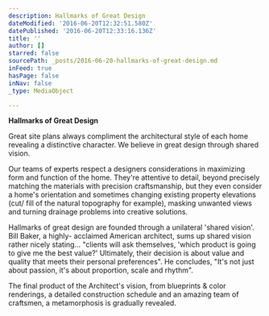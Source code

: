 ```yaml
---
description: Hallmarks of Great Design
dateModified: '2016-06-20T12:32:51.580Z'
datePublished: '2016-06-20T12:33:16.136Z'
title: ''
author: []
starred: false
sourcePath: _posts/2016-06-20-hallmarks-of-great-design.md
inFeed: true
hasPage: false
inNav: false
_type: MediaObject

---
```

**Hallmarks of Great Design**

Great site plans always compliment the architectural style of each home revealing a distinctive character. We believe in great design through shared vision.

Our teams of experts respect a designers considerations in maximizing form and function of the home. They're attentive to detail, beyond precisely matching the materials with precision craftsmanship, but they even consider a home's orientation and sometimes changing existing property elevations (cut/ fill of the natural topography for example), masking unwanted views and turning drainage problems into creative solutions.

Hallmarks of great design are founded through a unilateral 'shared vision'. Bill Baker, a highly- acclaimed American architect, sums up shared vision rather nicely stating... "clients will ask themselves, 'which product is going to give me the best value?' Ultimately, their decision is about value and quality that meets their personal preferences". He concludes, "It's not just about passion, it's about proportion, scale and rhythm".

The final product of the Architect's vision, from blueprints & color renderings, a detailed construction schedule and an amazing team of craftsmen, a metamorphosis is gradually revealed.